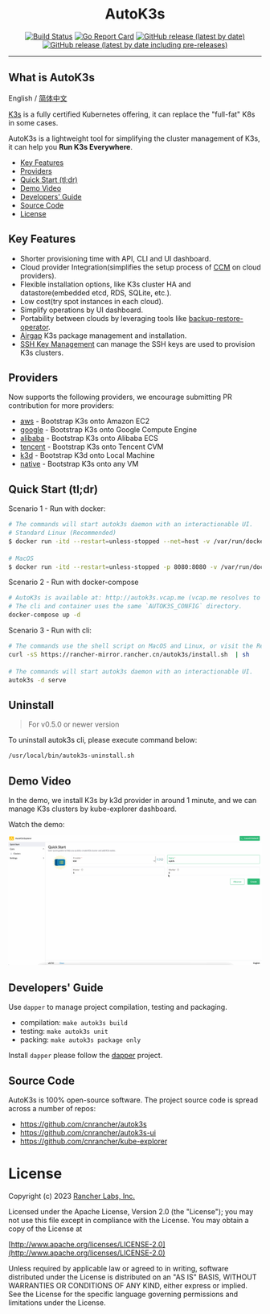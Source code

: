 <div align="center">
  <h1>AutoK3s</h1>
  <p>
    <a href="https://drone-pandaria.cnrancher.com/cnrancher/pandaria"><img alt="Build Status" src="http://drone-pandaria.cnrancher.com/api/badges/cnrancher/autok3s/status.svg"></a>
    <a href="https://goreportcard.com/report/github.com/cnrancher/autok3s"><img alt="Go Report Card" src="https://goreportcard.com/badge/github.com/cnrancher/autok3s"></a>
    <a href="https://github.com/cnrancher/autok3s/releases"><img alt="GitHub release (latest by date)" src="https://img.shields.io/github/v/release/cnrancher/autok3s?color=default&label=release&logo=github"></a>
    <a href="https://github.com/cnrancher/autok3s/releases"><img alt="GitHub release (latest by date including pre-releases)" src="https://img.shields.io/github/v/release/cnrancher/autok3s?include_prereleases&label=pre-release&logo=github"></a>
  </p>
</div>

<hr />

## What is AutoK3s

English / [简体中文](docs/i18n/zh_cn/README.md)

[K3s](https://github.com/k3s-io/k3s) is a fully certified Kubernetes offering, it can replace the "full-fat" K8s in some cases.

AutoK3s is a lightweight tool for simplifying the cluster management of K3s, it can help you **Run K3s Everywhere**.

<!-- toc -->

- [Key Features](#key-features)
- [Providers](#providers)
- [Quick Start (tl;dr)](#quick-start-tldr)
- [Demo Video](#demo-video)
- [Developers' Guide](#developers-guide)
- [Source Code](#source-code)
- [License](#license)

<!-- /toc -->

## Key Features

- Shorter provisioning time with API, CLI and UI dashboard.
- Cloud provider Integration(simplifies the setup process of [CCM](https://kubernetes.io/docs/concepts/architecture/cloud-controller) on cloud providers).
- Flexible installation options, like K3s cluster HA and datastore(embedded etcd, RDS, SQLite, etc.).
- Low cost(try spot instances in each cloud).
- Simplify operations by UI dashboard.
- Portability between clouds by leveraging tools like [backup-restore-operator](https://github.com/rancher/backup-restore-operator).
- [Airgap](docs/i18n/en_us/airgap/README.md) K3s package management and installation.
- [SSH Key Management](docs/i18n/en_us/sshkey/README.md) can manage the SSH keys are used to provision K3s clusters.

## Providers

Now supports the following providers, we encourage submitting PR contribution for more providers:

- [aws](docs/i18n/en_us/aws/README.md) - Bootstrap K3s onto Amazon EC2
- [google](docs/i18n/en_us/google/README.md) - Bootstrap K3s onto Google Compute Engine
- [alibaba](docs/i18n/en_us/alibaba/README.md) - Bootstrap K3s onto Alibaba ECS
- [tencent](docs/i18n/en_us/tencent/README.md) - Bootstrap K3s onto Tencent CVM
- [k3d](docs/i18n/en_us/k3d/README.md) - Bootstrap K3d onto Local Machine
- [native](docs/i18n/en_us/native/README.md) - Bootstrap K3s onto any VM

## Quick Start (tl;dr)

Scenario 1 - Run with docker:

```bash
# The commands will start autok3s daemon with an interactionable UI.
# Standard Linux (Recommended)
$ docker run -itd --restart=unless-stopped --net=host -v /var/run/docker.sock:/var/run/docker.sock cnrancher/autok3s:v0.7.0

# MacOS
$ docker run -itd --restart=unless-stopped -p 8080:8080 -v /var/run/docker.sock:/var/run/docker.sock -e DOCKER_HOST="" cnrancher/autok3s:v0.7.0
```

Scenario 2 - Run with docker-compose

```bash
# AutoK3s is available at: http://autok3s.vcap.me (vcap.me resolves to 127.0.0.1).
# The cli and container uses the same `AUTOK3S_CONFIG` directory.
docker-compose up -d
```

Scenario 3 - Run with cli:

```bash
# The commands use the shell script on MacOS and Linux, or visit the Releases page to download the executable for Windows.
curl -sS https://rancher-mirror.rancher.cn/autok3s/install.sh  | sh

# The commands will start autok3s daemon with an interactionable UI.
autok3s -d serve
```

## Uninstall

> For v0.5.0 or newer version

To uninstall autok3s cli, please execute command below:

```bash
/usr/local/bin/autok3s-uninstall.sh
```

## Demo Video

In the demo, we install K3s by k3d provider in around 1 minute, and
we can manage K3s clusters by kube-explorer dashboard.

Watch the demo:

![](docs/assets/autok3s-v0.7.0-demo.gif)

## Developers' Guide

Use `dapper` to manage project compilation, testing and packaging.

- compilation: `make autok3s build`
- testing: `make autok3s unit`
- packing: `make autok3s package only`

Install `dapper` please follow the [dapper](https://github.com/rancher/dapper) project.

## Source Code

AutoK3s is 100% open-source software. The project source code is spread across a number of repos:

- https://github.com/cnrancher/autok3s
- https://github.com/cnrancher/autok3s-ui
- https://github.com/cnrancher/kube-explorer

# License

Copyright (c) 2023 [Rancher Labs, Inc.](http://rancher.com)

Licensed under the Apache License, Version 2.0 (the "License");
you may not use this file except in compliance with the License.
You may obtain a copy of the License at

[http://www.apache.org/licenses/LICENSE-2.0](http://www.apache.org/licenses/LICENSE-2.0)

Unless required by applicable law or agreed to in writing, software
distributed under the License is distributed on an "AS IS" BASIS,
WITHOUT WARRANTIES OR CONDITIONS OF ANY KIND, either express or implied.
See the License for the specific language governing permissions and
limitations under the License.
